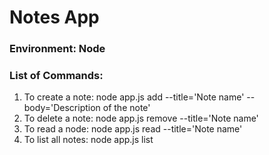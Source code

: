 # Notes App

### Environment: Node

### List of Commands:

1. To create a note: node app.js add --title='Note name' --body='Description of the note'
2. To delete a note: node app.js remove --title='Note name'
3. To read a node: node app.js read --title='Note name'
4. To list all notes: node app.js list
